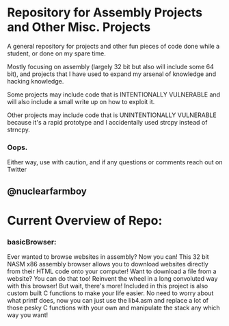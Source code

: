 # Repository for Assembly Projects and Other Misc. Projects

A general repository for projects and other fun pieces of code done while a student, or done on my spare time. 

Mostly focusing on assembly (largely 32 bit but also will include some 64 bit), and projects that I have used to expand my arsenal of knowledge and hacking knowledge.

Some projects may include code that is INTENTIONALLY VULNERABLE and will also include a small write up on how to exploit it. 

Other projects may include code that is UNINTENTIONALLY VULNERABLE because it's a rapid prototype and I accidentally used strcpy instead of strncpy.

### Oops.

Either way, use with caution, and if any questions or comments reach out on Twitter 

## @nuclearfarmboy




# Current Overview of Repo:

### basicBrowser:
Ever wanted to browse websites in assembly? Now you can! This 32 bit NASM x86 assembly browser allows you to download websites directly from their HTML code onto your computer! Want to download a file from a website? You can do that too! Reinvent the wheel in a long convoluted way with this browser! But wait, there's more! Included in this project is also custom built C functions to make your life easier. No need to worry about what printf does, now you can just use the lib4.asm and replace a lot of those pesky C functions with your own and manipulate the stack any which way you want!
